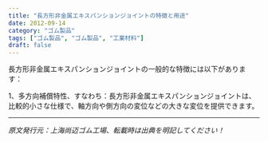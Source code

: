 ```yaml
---
title: "長方形非金属エキスパンションジョイントの特徴と用途"
date: 2012-09-14
category: "ゴム製品"
tags: ["ゴム製品", "ゴム製品", "工業材料"]
draft: false
---
```


長方形非金属エキスパンションジョイントの一般的な特徴には以下があります：

1、多方向補償特性、すなわち：長方形非金属エキスパンションジョイントは、比較的小さな仕様で、軸方向や側方向の変位などの大きな変位を提供できます。

---

*原文発行元：上海尚迈ゴム工場、転載時は出典を明記してください！*

